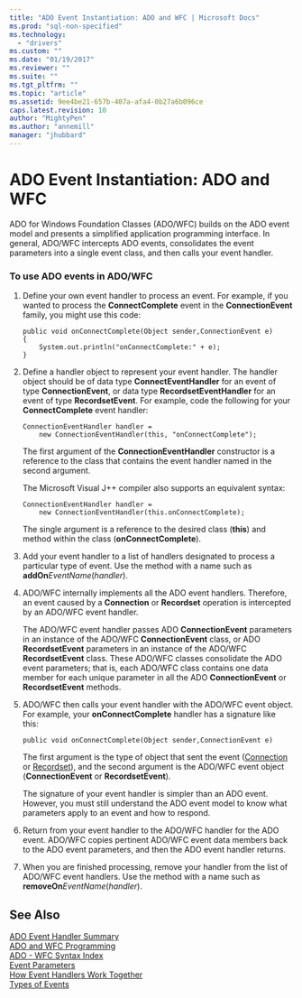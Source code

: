 ```yaml
---
title: "ADO Event Instantiation: ADO and WFC | Microsoft Docs"
ms.prod: "sql-non-specified"
ms.technology:
  - "drivers"
ms.custom: ""
ms.date: "01/19/2017"
ms.reviewer: ""
ms.suite: ""
ms.tgt_pltfrm: ""
ms.topic: "article"
ms.assetid: 9ee4be21-657b-407a-afa4-0b27a6b096ce
caps.latest.revision: 10
author: "MightyPen"
ms.author: "annemill"
manager: "jhubbard"
---
```

# ADO Event Instantiation: ADO and WFC
ADO for Windows Foundation Classes (ADO/WFC) builds on the ADO event model and presents a simplified application programming interface. In general, ADO/WFC intercepts ADO events, consolidates the event parameters into a single event class, and then calls your event handler.  
  
### To use ADO events in ADO/WFC  
  
1.  Define your own event handler to process an event. For example, if you wanted to process the **ConnectComplete** event in the **ConnectionEvent** family, you might use this code:  
  
    ```  
    public void onConnectComplete(Object sender,ConnectionEvent e)  
    {  
        System.out.println("onConnectComplete:" + e);  
    }  
    ```  
  
2.  Define a handler object to represent your event handler. The handler object should be of data type **ConnectEventHandler** for an event of type **ConnectionEvent**, or data type **RecordsetEventHandler** for an event of type **RecordsetEvent**. For example, code the following for your **ConnectComplete** event handler:  
  
    ```  
    ConnectionEventHandler handler =   
        new ConnectionEventHandler(this, "onConnectComplete");  
    ```  
  
     The first argument of the **ConnectionEventHandler** constructor is a reference to the class that contains the event handler named in the second argument.  
  
     The Microsoft Visual J++ compiler also supports an equivalent syntax:  
  
    ```  
    ConnectionEventHandler handler =   
        new ConnectionEventHandler(this.onConnectComplete);  
    ```  
  
     The single argument is a reference to the desired class (**this**) and method within the class (**onConnectComplete**).  
  
3.  Add your event handler to a list of handlers designated to process a particular type of event. Use the method with a name such as **addOn***EventName*(*handler*).  
  
4.  ADO/WFC internally implements all the ADO event handlers. Therefore, an event caused by a **Connection** or **Recordset** operation is intercepted by an ADO/WFC event handler.  
  
     The ADO/WFC event handler passes ADO **ConnectionEvent** parameters in an instance of the ADO/WFC **ConnectionEvent** class, or ADO **RecordsetEvent** parameters in an instance of the ADO/WFC **RecordsetEvent** class. These ADO/WFC classes consolidate the ADO event parameters; that is, each ADO/WFC class contains one data member for each unique parameter in all the ADO **ConnectionEvent** or **RecordsetEvent** methods.  
  
5.  ADO/WFC then calls your event handler with the ADO/WFC event object. For example, your **onConnectComplete** handler has a signature like this:  
  
    ```  
    public void onConnectComplete(Object sender,ConnectionEvent e)  
    ```  
  
     The first argument is the type of object that sent the event ([Connection](../../../ado/reference/ado-api/connection-object-ado.md) or [Recordset](../../../ado/reference/ado-api/recordset-object-ado.md)), and the second argument is the ADO/WFC event object (**ConnectionEvent** or **RecordsetEvent**).  
  
     The signature of your event handler is simpler than an ADO event. However, you must still understand the ADO event model to know what parameters apply to an event and how to respond.  
  
6.  Return from your event handler to the ADO/WFC handler for the ADO event. ADO/WFC copies pertinent ADO/WFC event data members back to the ADO event parameters, and then the ADO event handler returns.  
  
7.  When you are finished processing, remove your handler from the list of ADO/WFC event handlers. Use the method with a name such as **removeOn***EventName*(*handler*).  
  
## See Also  
 [ADO Event Handler Summary](../../../ado/guide/data/ado-event-handler-summary.md)   
 [ADO and WFC Programming](../../../ado/guide/appendixes/ado-and-wfc-programming.md)   
 [ADO - WFC Syntax Index](../../../ado/reference/ado-api/ado-wfc-syntax-index.md)   
 [Event Parameters](../../../ado/guide/data/event-parameters.md)   
 [How Event Handlers Work Together](../../../ado/guide/data/how-event-handlers-work-together.md)   
 [Types of Events](../../../ado/guide/data/types-of-events.md)
